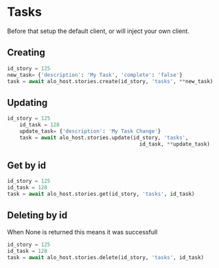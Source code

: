 # Tasks

Before that setup the default client, or will inject your own client.

## Creating

```python
id_story = 125
new_task= {'description': 'My Task', 'complete': 'false'}
task = await alo_host.stories.create(id_story, 'tasks', **new_task)
```

## Updating

```python
id_story = 125
    id_task = 128
    update_task= {'description': 'My Task Change'}
    task = await alo_host.stories.update(id_story, 'tasks', 
                                           id_task, **update_task)
```

## Get by id

```python
id_story = 125
id_task = 128
task = await alo_host.stories.get(id_story, 'tasks', id_task)
```

## Deleting by id

When None is returned this means it was successfull

```python
id_story = 125
id_task = 128
task = await alo_host.stories.delete(id_story, 'tasks', id_task)
```
